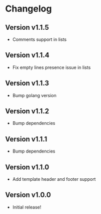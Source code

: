 # Changelog

## Version v1.1.5

- Comments support in lists

## Version v1.1.4

- Fix empty lines presence issue in lists

## Version v1.1.3

- Bump golang version

## Version v1.1.2

- Bump dependencies

## Version v1.1.1

- Bump dependencies

## Version v1.1.0

- Add template header and footer support

## Version v1.0.0

- Initial release!

